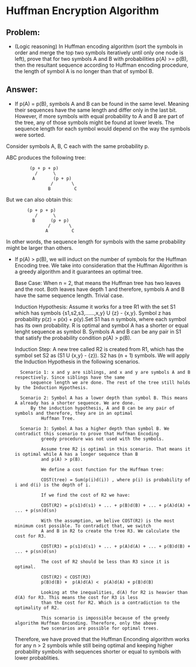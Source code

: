 # Huffman Encryption Algorithm

## Problem:
- (Logic reasoning)
In Huffman encoding algorithm (sort the symbols in order and merge the top
two symbols iteratively until only one node is left), prove that for two
symbols A and B with probabilities p(A) >= p(B), then the resultant
sequence according to Huffman encoding procedure, the length of symbol A
is no longer than that of symbol B.
 
## Answer:
- If p(A) = p(B), symbols A and B can be found in the same level. Meaning their sequences have the same length and differ only in the last bit. However, if more symbols with equal probability to A and B are part of the tree, any of those symbols might be found at lower levels. The sequence length for each symbol would depend on the way the symbols were sorted. 

Consider symbols A, B, C each with the same probability p. 

ABC produces the following tree:

			 (p + p + p)
			   /	  \
			  A       (p + p)
			         /       \
			        B         C

But we can also obtain this:

			(p + p + p)
			   /	  \
			  B      (p + p)
			     	/       \
			       A         C

In other words, the sequence length for symbols with the same probability might be larger than others.

		
- If p(A) > p(B), we will induct on the number of symbols for the Huffman Encoding tree. We take into consideration that the Huffman Algorithm is a greedy algorithm and it guarantees an optimal tree. 

	Base Case: When n = 2, that means the Huffman tree has two leaves and the root. Both leaves have depth 1 and therefore, symbols
		   A and B have the same sequence length. Trivial case. 
		   
	Induction Hypothesis: Assume it works for a tree R1 with the set S1 which has symbols {s1,s2,s3,......,x,y} U {z} - {x,y}. 
			      Symbol z has probability p(z) = p(x) + p(y).Set S1 has n symbols, where each symbol has its own   		 		      probability. R is optimal and symbol A has a shorter or equal lenght sequence as symbol B. Symbols 
			      A and B can be any pair in S1 that satisfy the probability condition p(A) > p(B). 
	
	Induction Step: A new tree called R2 is created from R1, which has the symbol set S2 as (S1 U {x,y} - {z}). S2 has (n + 1)
			symbols. We will apply the Induction Hypothesis in the following scenarios.  
			
		Scenario 1: x and y are siblings, and x and y are symbols A and B respectively. Since siblings have the same
			sequence length we are done. The rest of the tree still holds by the Induction Hypothesis.
				
		Scenario 2: Symbol A has a lower depth than symbol B. This means A already has a shorter sequence. We are done.
			By the induction hypothesis, A and B can be any pair of symbols and therefore, they are in an optimal
				Huffman Tree. 
				
		Scenario 3: Symbol A has a higher depth than symbol B. We contradict this scenario to prove that Huffman Encoding
				greedy procedure was not used with the symbols. 
				
				Assume tree R2 is optimal in this scenario. That means it is optimal while A has a longer sequence than B
				and p(A) > p(B). 
				
				We define a cost function for the Huffman tree:
				
				COST(tree) = Sum(p(i)d(i)) , where p(i) is probability of i and d(i) is the depth of i. 
				
				If we find the cost of R2 we have:
				
				COST(R2) = p(s1)d(s1) + ... + p(B)d(B) + ... + p(A)d(A) + ... + p(sn)d(sn)
				
				With the assumption, we belive COST(R2) is the most minimum cost possible. To contradict that, we switch
				A and B in R2 to create the tree R3. We calculate the cost for R3.
				
				COST(R3) = p(s1)d(s1) + ... + p(A)d(A) + ... + p(B)d(B) + ... + p(sn)d(sn)
				
				The cost of R2 should be less than R3 since it is optimal.
				
				COST(R2) < COST(R3)
				p(B)d(B) +  p(A)d(A) <  p(A)d(A) + p(B)d(B)
				
				Looking at the inequalities, d(A) for R2 is heavier than d(A) for R3. This means the cost for R3 is less
				than the cost for R2. Which is a contradiction to the optimality of R2. 
				
				This scenario is impossible because of the greedy algorithm Huffman Enconding. Therefore, only the above
				two scenarios are possible for optimal trees. 
				
	Therefore, we have proved that the Huffman Enconding algorithm works for any n > 2 symbols while still being optimal and keeping
	higher probability symbols with sequences shorter or equal to symbols with lower probablities. 
				
				
				
				
				
			
